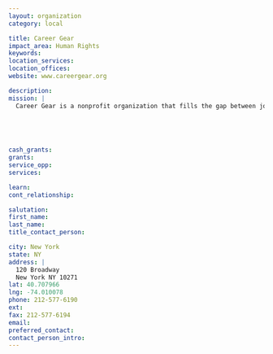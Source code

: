 ```yaml
---
layout: organization
category: local

title: Career Gear
impact_area: Human Rights
keywords: 
location_services: 
location_offices: 
website: www.careergear.org

description: 
mission: |
  Career Gear is a nonprofit organization that fills the gap between job-training programs and employment by providing men with interview clothing, motivation and follow-up support that helps them get and keep jobs.

  

  

cash_grants: 
grants: 
service_opp: 
services: 

learn: 
cont_relationship: 

salutation: 
first_name: 
last_name: 
title_contact_person: 

city: New York
state: NY
address: |
  120 Broadway  
  New York NY 10271
lat: 40.707966
lng: -74.010078
phone: 212-577-6190
ext: 
fax: 212-577-6194
email: 
preferred_contact: 
contact_person_intro: 
---
```

